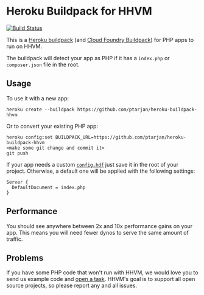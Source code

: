 # Heroku Buildpack for HHVM 

[![Build Status](https://travis-ci.org/ptarjan/heroku-buildpack-hhvm.png?branch=master)](https://travis-ci.org/ptarjan/heroku-buildpack-hhvm)

This is a [Heroku buildpack](http://devcenter.heroku.com/articles/buildpacks) (and [Cloud Foundry Buildpack](http://docs.cloudfoundry.com/docs/using/deploying-apps/buildpacks.html))
for PHP apps to run on HHVM.

The buildpack will detect your app as PHP if it has a `index.php` or `composer.json` file in the 
root. 

## Usage

To use it with a new app:

    heroku create --buildpack https://github.com/ptarjan/heroku-buildpack-hhvm

Or to convert your existing PHP app:

    heroku config:set BUILDPACK_URL=https://github.com/ptarjan/heroku-buildpack-hhvm
    <make some git change and commit it>
    git push

If your app needs a custom [`config.hdf`](https://github.com/facebook/hiphop-php/wiki/Runtime-options) just save it in the root of your project. Otherwise, a default one will be applied with the following settings:

    Server {
      DefaultDocument = index.php
    }

## Performance

You should see anywhere between 2x and 10x performance gains on your app. 
This means you will need fewer dynos to serve the same amount of traffic.

## Problems

If you have some PHP code that won't run with HHVM, we would love you to send 
us example code and [open a task](https://github.com/facebook/hiphop-php/). 
HHVM's goal is to support all open source projects, so please report any and 
all issues.
